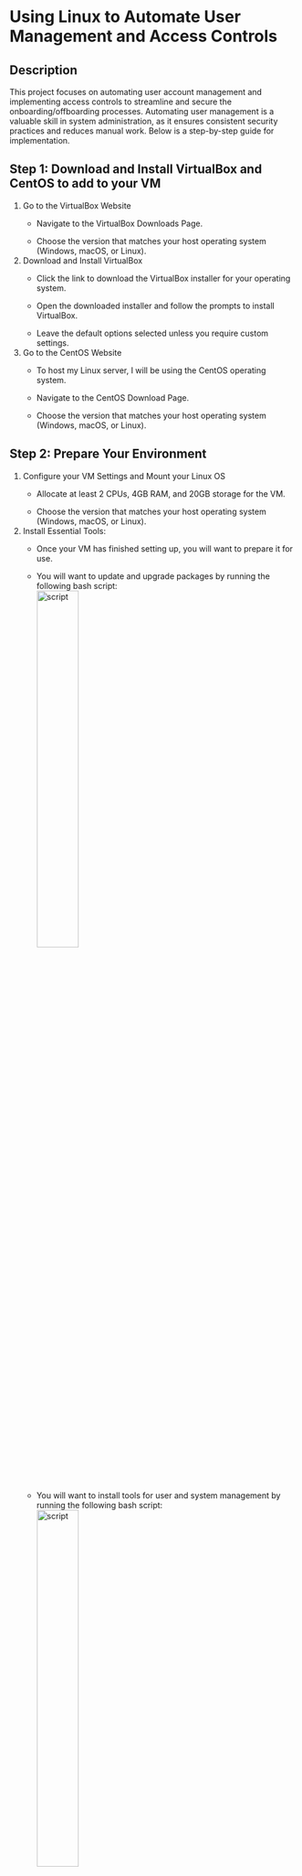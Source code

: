 # Using Linux to Automate User Management and Access Controls
<h2>Description</h2>
This project focuses on automating user account management and implementing access controls to streamline and secure the onboarding/offboarding processes. Automating user management is a valuable skill in system administration, as it ensures consistent security practices and reduces manual work. Below is a step-by-step guide for implementation.
<br />
<h2>Step 1: Download and Install VirtualBox and CentOS to add to your VM </h2>
<ol>
   <li>Go to the VirtualBox Website</li>
   <ul>
      <li>Navigate to the VirtualBox Downloads Page.</li>
   </ul>
   <ul>
      <li>Choose the version that matches your host operating system (Windows, macOS, or Linux).</li>
   </ul>
   <li>Download and Install VirtualBox</li>
   <ul>
      <li>Click the link to download the VirtualBox installer for your operating system.</li>
   </ul>
   <ul>
      <li>Open the downloaded installer and follow the prompts to install VirtualBox.</li>
   </ul>
   <ul>
      <li>Leave the default options selected unless you require custom settings.</li>
   </ul>
   <li>Go to the CentOS Website</li>
   <ul>
      <li>To host my Linux server, I will be using the CentOS operating system.</li>
   </ul>
   <ul>
      <li>Navigate to the CentOS Download Page.</li>
   </ul>
   <ul>
      <li>Choose the version that matches your host operating system (Windows, macOS, or Linux).</li>
   </ul>
</ol>
<h2>Step 2: Prepare Your Environment </h2>
<ol>
   <li>Configure your VM Settings and Mount your Linux OS</li>
   <ul>
      <li>Allocate at least 2 CPUs, 4GB RAM, and 20GB storage for the VM.</li>
   </ul>
   <ul>
      <li>Choose the version that matches your host operating system (Windows, macOS, or Linux).</li>
   </ul>
   <li>Install Essential Tools:</li>
   <ul>
      <li>Once your VM has finished setting up, you will want to prepare it for use.</li>
   </ul>
   <ul>
      <li>You will want to update and upgrade packages by running the following bash script: 
         <br/>
         <img src="https://i.imgur.com/xLBPzXn.png" height="40%" width="40%" alt="script"/>
         <br/>
      </li>
   </ul>
   <ul>
      <li>You will want to install tools for user and system management by running the following bash script:
         <br/>
         <img src="https://i.imgur.com/eVUHNRy.png" height="40%" width="40%" alt="script"/>
         <br/>
      </li>
   </ul>
</ol>
<h2>Step 3: Automate User Account Creation </h2>
<ol>
   <li>Write a Bash Script</li>
   <ul>
      <li>Create a script to automate adding users and assigning them to groups. The script name we will be using is (user_management.sh):.</li>
   </ul>
   <br/>
   <img src="https://i.imgur.com/7V1Ieb7.png" height="40%" width="40%" alt="script"/>
   <br/>
   <li>Make the Script Executable:</li>
   <img src="https://i.imgur.com/HsDzzg6.png" height="40%" width="40%" alt="script"/>
   <br/>
   <li>Run the Script:</li>
   <img src="https://i.imgur.com/y0pv2di.png" height="40%" width="40%" alt="script" "/>
   <br/>
   </li></ul>
</ol>
<h2>Step 4: Implement Access Control Policies </h2>
<ol>
   <li>Define User Roles: Assign specific roles to users based on their function in the lab.</li>
   <ul>
      <li>Administrators: Full access to all VMs, Active Directory management, and Splunk configurations.</li>
   </ul>
   <ul>
      <li>Standard Users: Limited access to specific Windows or Linux machines for testing and learning purposes.</li>
   </ul>
   <ul>
      <li>Guests: Minimal access, primarily for observing system activity without making changes.</li>
   </ul>
   <ul>
      <br></br>
      <li>Create groups for specific roles (e.g., admin, user, guest) by running the following code:</li>
   </ul>
   <img src="https://i.imgur.com/RXI5kjZ.png" height="30%" width="30%" alt="script"/>
   <br/>
   <li>Assign Permissions to Groups</li>
   </ul>
   <ul>
      <li>Use the chmod and chown commands to set directory permissions.</li>
   </ul>
   <img src="https://i.imgur.com/9c335UK.png" height="30%" width="30%" alt="script"/>
   <li>Enforce Access Control</li>
   <ul>
      <li>Verify permissions by switching to different users and testing to see if you can access the created directories.</li>
   </ul>
   <img src="https://i.imgur.com/pY3M8ON.png" height="30%" width="30%" alt="script"/>
</ol>
<h2>Step 5: Automate Password Policies </h2>
<ol>
   <li>Password Policy: Configure strong password requirements on all systems</li>
   <ul>
      <li>Minimum length: 12 characters.</li>
   </ul>
   <ul>
      <li>Must include uppercase, lowercase, numbers, and special characters.</li>
   </ul>
   <ul>
      <li>Prevent the reuse of the last five passwords.</li>
   </ul>
   <ul>
      <li>Implement password expiration policies: Set passwords to expire every 60 days on all machines (via Group Policy for Windows and /etc/login.defs for Linux).</li>
   </ul>
   <li>Password Requirements</li>
   <ul>
      <li>Modify /etc/login.defs for system-wide policies by running the following:</li>
      <img src="https://i.imgur.com/u0ywtmF.png" height="40%" width="40%" alt="script"/>
      <br/>
   </ul>
   <ul>
      <li>Set these parameters:
         <br/>
      </li>
      <ul>
         <li>PASS_MAX_DAYS: Sets the maximum number of days a user can use their current password before being required to change it.</li>
      </ul>
      <ul>
         <li>PASS_MIN_DAYS: Defines the minimum number of days a user must wait before they can change their password again after setting it.</li>
      </ul>
      <ul>
         <li>PASS_MIN_LEN: Sets the minimum length for user passwords to 12 characters.</li>
      </ul>
      <ul>
         <li>PASS_WARN_AGE: Sends a warning to the user 7 days before their password is set to expire.</li>
      </ul>
      <img src="https://i.imgur.com/lhys6XV.png" height="25%" width="25%" alt="script"/>
   </ul>
   <li>Implement Account Lockout:</li>
   <ul>
      <li>Edit /etc/pam.d/common-auth to lock accounts after three failed login attempts by running the following:</li>
      <img src="https://i.imgur.com/mdQCxCn.png" height="25%" width="25%" alt="script"/>
      <br/>
      <ul>
         <li>Add the following line of code:</li>
         <img src="https://i.imgur.com/nsauMaI.png" height="40%" width="40%" alt="script"/>
         <br/>
         <li>auth required pam_tally2.so: Specifies the use of the pam_tally2 module, which keeps a tally of failed login attempts for user accounts.
         <li>deny = 3: Sets a limit of 3 failed login attempts before the account is locked.</li>
         <li>unlock_time=600: Configures the lockout period to 600 seconds (10 minutes). After this time, the account is automatically unlocked.</li>
         <li>onerr=fail: Ensures that if there’s an error in the PAM module, access is denied by default.</li>
         <li>audit: Enables logging of authentication attempts, including both successful and failed logins.</li>
         </li>
      </ul>
   </ul>
</ol>

<h2>Step 6: Monitor User Activity </h2>
<ol>
   <li>Enable Audit Logging</li>
   <ul>
      <li>Install auditd:</li>
   </ul>
   <br/>
   <img src="https://i.imgur.com/tBsG67J.png" height="40%" width="40%" alt="script"/>
   <br/>
   <li>Start and enable the service:</li>
   <img src="https://i.imgur.com/TWlGzOR.png" height="40%" width="40%" alt="script"/>
   <br/>
   <li>Define Audit Rules</li>
   <img src="https://i.imgur.com/y0pv2di.png" height="40%" width="40%" alt="script" "/>
   <br/>
   </li></ul>
   <h2>Step 7: Conclusion</h2>
 In this project, I developed an automated user management solution for Linux, covering onboarding, access control, and offboarding. I created a Bash script to automate account creation with secure default settings, restricted SSH access based on roles, and implemented group-based access controls. The project also includes login monitoring for proactive security and regular user access reviews, ensuring that only authorized users have access. This demonstrates my skills in Linux administration, automation, and security, showcasing essential competencies for a System Administrator role.     
</ol>
